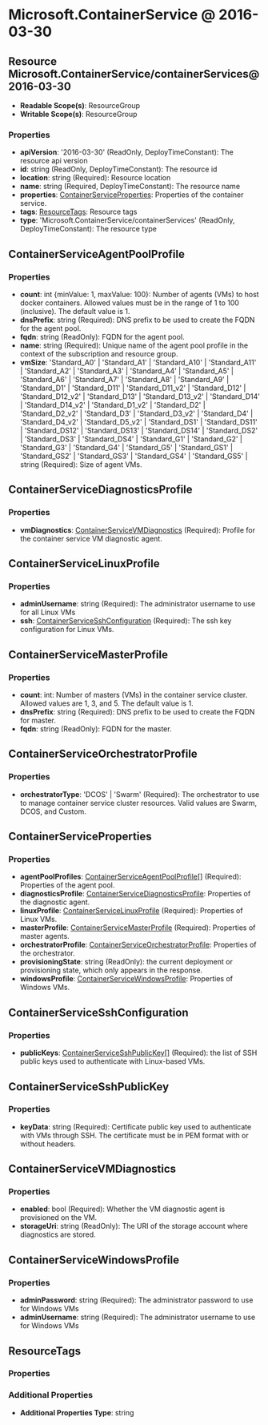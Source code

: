 # Microsoft.ContainerService @ 2016-03-30

## Resource Microsoft.ContainerService/containerServices@2016-03-30
* **Readable Scope(s)**: ResourceGroup
* **Writable Scope(s)**: ResourceGroup
### Properties
* **apiVersion**: '2016-03-30' (ReadOnly, DeployTimeConstant): The resource api version
* **id**: string (ReadOnly, DeployTimeConstant): The resource id
* **location**: string (Required): Resource location
* **name**: string (Required, DeployTimeConstant): The resource name
* **properties**: [ContainerServiceProperties](#containerserviceproperties): Properties of the container service.
* **tags**: [ResourceTags](#resourcetags): Resource tags
* **type**: 'Microsoft.ContainerService/containerServices' (ReadOnly, DeployTimeConstant): The resource type

## ContainerServiceAgentPoolProfile
### Properties
* **count**: int {minValue: 1, maxValue: 100}: Number of agents (VMs) to host docker containers. Allowed values must be in the range of 1 to 100 (inclusive). The default value is 1.
* **dnsPrefix**: string (Required): DNS prefix to be used to create the FQDN for the agent pool.
* **fqdn**: string (ReadOnly): FQDN for the agent pool.
* **name**: string (Required): Unique name of the agent pool profile in the context of the subscription and resource group.
* **vmSize**: 'Standard_A0' | 'Standard_A1' | 'Standard_A10' | 'Standard_A11' | 'Standard_A2' | 'Standard_A3' | 'Standard_A4' | 'Standard_A5' | 'Standard_A6' | 'Standard_A7' | 'Standard_A8' | 'Standard_A9' | 'Standard_D1' | 'Standard_D11' | 'Standard_D11_v2' | 'Standard_D12' | 'Standard_D12_v2' | 'Standard_D13' | 'Standard_D13_v2' | 'Standard_D14' | 'Standard_D14_v2' | 'Standard_D1_v2' | 'Standard_D2' | 'Standard_D2_v2' | 'Standard_D3' | 'Standard_D3_v2' | 'Standard_D4' | 'Standard_D4_v2' | 'Standard_D5_v2' | 'Standard_DS1' | 'Standard_DS11' | 'Standard_DS12' | 'Standard_DS13' | 'Standard_DS14' | 'Standard_DS2' | 'Standard_DS3' | 'Standard_DS4' | 'Standard_G1' | 'Standard_G2' | 'Standard_G3' | 'Standard_G4' | 'Standard_G5' | 'Standard_GS1' | 'Standard_GS2' | 'Standard_GS3' | 'Standard_GS4' | 'Standard_GS5' | string (Required): Size of agent VMs.

## ContainerServiceDiagnosticsProfile
### Properties
* **vmDiagnostics**: [ContainerServiceVMDiagnostics](#containerservicevmdiagnostics) (Required): Profile for the container service VM diagnostic agent.

## ContainerServiceLinuxProfile
### Properties
* **adminUsername**: string (Required): The administrator username to use for all Linux VMs
* **ssh**: [ContainerServiceSshConfiguration](#containerservicesshconfiguration) (Required): The ssh key configuration for Linux VMs.

## ContainerServiceMasterProfile
### Properties
* **count**: int: Number of masters (VMs) in the container service cluster. Allowed values are 1, 3, and 5. The default value is 1.
* **dnsPrefix**: string (Required): DNS prefix to be used to create the FQDN for master.
* **fqdn**: string (ReadOnly): FQDN for the master.

## ContainerServiceOrchestratorProfile
### Properties
* **orchestratorType**: 'DCOS' | 'Swarm' (Required): The orchestrator to use to manage container service cluster resources. Valid values are Swarm, DCOS, and Custom.

## ContainerServiceProperties
### Properties
* **agentPoolProfiles**: [ContainerServiceAgentPoolProfile](#containerserviceagentpoolprofile)[] (Required): Properties of the agent pool.
* **diagnosticsProfile**: [ContainerServiceDiagnosticsProfile](#containerservicediagnosticsprofile): Properties of the diagnostic agent.
* **linuxProfile**: [ContainerServiceLinuxProfile](#containerservicelinuxprofile) (Required): Properties of Linux VMs.
* **masterProfile**: [ContainerServiceMasterProfile](#containerservicemasterprofile) (Required): Properties of master agents.
* **orchestratorProfile**: [ContainerServiceOrchestratorProfile](#containerserviceorchestratorprofile): Properties of the orchestrator.
* **provisioningState**: string (ReadOnly): the current deployment or provisioning state, which only appears in the response.
* **windowsProfile**: [ContainerServiceWindowsProfile](#containerservicewindowsprofile): Properties of Windows VMs.

## ContainerServiceSshConfiguration
### Properties
* **publicKeys**: [ContainerServiceSshPublicKey](#containerservicesshpublickey)[] (Required): the list of SSH public keys used to authenticate with Linux-based VMs.

## ContainerServiceSshPublicKey
### Properties
* **keyData**: string (Required): Certificate public key used to authenticate with VMs through SSH. The certificate must be in PEM format with or without headers.

## ContainerServiceVMDiagnostics
### Properties
* **enabled**: bool (Required): Whether the VM diagnostic agent is provisioned on the VM.
* **storageUri**: string (ReadOnly): The URI of the storage account where diagnostics are stored.

## ContainerServiceWindowsProfile
### Properties
* **adminPassword**: string (Required): The administrator password to use for Windows VMs
* **adminUsername**: string (Required): The administrator username to use for Windows VMs

## ResourceTags
### Properties
### Additional Properties
* **Additional Properties Type**: string

